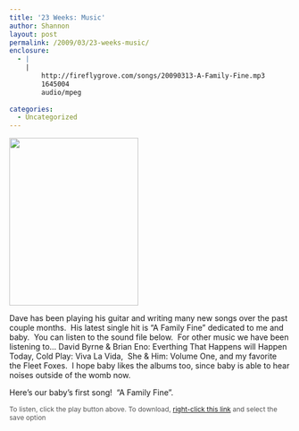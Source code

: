 ```yaml
---
title: '23 Weeks: Music'
author: Shannon
layout: post
permalink: /2009/03/23-weeks-music/
enclosure:
  - |
    |
        http://fireflygrove.com/songs/20090313-A-Family-Fine.mp3
        1645004
        audio/mpeg
        
categories:
  - Uncategorized
---
```

[<img class="alignnone size-medium wp-image-126" title="dave-guitar-river" src="http://braunerpots.com/blog/wp-content/uploads/2009/04/dave-guitar-river-231x300.jpg" alt="" width="231" height="300" />][1]

Dave has been playing his guitar and writing many new songs over the past couple months.  His latest single hit is &#8220;A Family Fine&#8221; dedicated to me and baby.  You can listen to the sound file below.  For other music we have been listening to&#8230; David Byrne & Brian Eno: Everthing That Happens will Happen Today, Cold Play: Viva La Vida,  She & Him: Volume One, and my favorite the Fleet Foxes.  I hope baby likes the albums too, since baby is able to hear noises outside of the womb now.

Here&#8217;s our baby&#8217;s first song!  &#8220;A Family Fine&#8221;.

<div class="player" style="margin-bottom: 4px">
</div>

<p style="font-size: 12px; color: #555;">
  To listen, click the play button above. To download, <a href="http://fireflygrove.com/songs/20090313-A-Family-Fine.mp3">right-click this link</a> and select the save option
</p>

 [1]: http://braunerpots.com/blog/wp-content/uploads/2009/04/dave-guitar-river.jpg